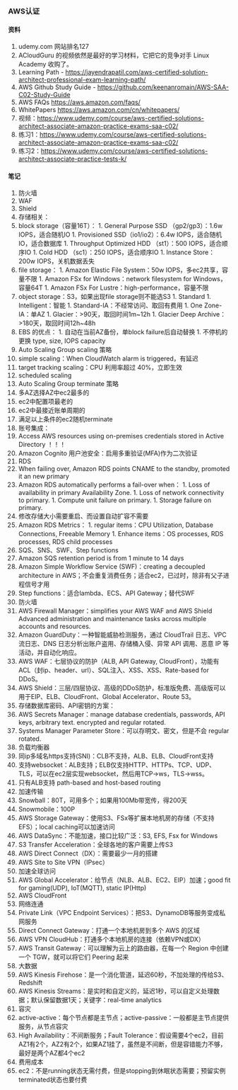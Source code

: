 ### AWS认证

#### 资料
1. udemy.com 网站排名127
1. ACloudGuru 的视频依然是最好的学习材料，它把它的竞争对手 Linux Academy 收购了。
1. Learning Path - https://jayendrapatil.com/aws-certified-solution-architect-professional-exam-learning-path/
1. AWS Github Study Guide - https://github.com/keenanromain/AWS-SAA-C02-Study-Guide
1. AWS FAQs https://aws.amazon.com/faqs/
1. WhitePapers https://aws.amazon.com/cn/whitepapers/
1. 视频：https://www.udemy.com/course/aws-certified-solutions-architect-associate-amazon-practice-exams-saa-c02/
1. 练习1：https://www.udemy.com/course/aws-certified-solutions-architect-associate-amazon-practice-exams-saa-c02/
1. 练习2：https://www.udemy.com/course/aws-certified-solutions-architect-associate-practice-tests-k/

#### 笔记
1. 防火墙
  1. WAF
  1. Shield
1. 存储相关：
  1. block storage（容量16T）：
    1. General Purpose SSD （gp2/gp3）：1.6w IOPS，适合随机IO
    1. Provisioned SSD（io1/io2）：6.4w IOPS，适合随机IO，适合数据库
    1. Throughput Optimized HDD （st1）：500 IOPS，适合顺序IO
    1. Cold HDD （sc1）：250 IOPS，适合顺序IO
    1. Instance Store：200w IOPS，关机数据丢失
  1. file storage：
    1. Amazon Elastic File System：50w IOPS，多ec2共享，容量不限
    1. Amazon FSx for Windows：network filesystem for Windows，容量64T
    1. Amazon FSx For Lustre：high-performance，容量不限
  1. object storage：S3，如果出现file storage则不能选S3
    1. Standard
    1. Intelligent：智能
    1. Standard-IA：不经常访问、取回有费用
    1. One Zone-IA：单AZ
    1. Glacier：>90天，取回时间1m~12h
    1. Glacier Deep Archive：>180天，取回时间12h~48h
  1. EBS 的优点：
    1. 自动在当前AZ备份，单block failure后自动替换
    1. 不停机的更换 type, size, IOPS capacity
1. Auto Scaling Group scaling 策略
  1. simple scaling：When CloudWatch alarm is triggered，有延迟
  1. target tracking scaling：CPU 利用率超过 40%，立即生效
  1. scheduled scaling
1. Auto Scaling Group terminate 策略
  1. 多AZ选择AZ中ec2最多的
  1. ec2中配置项最老的
  1. ec2中最接近账单周期的
  1. 满足以上条件的ec2随机terminate
1. 账号集成：
  1. Access AWS resources using on-premises credentials stored in Active Directory ！！！    
  1. Amazon Cognito 用户池安全：启用多重验证(MFA)作为二次验证
1. RDS
  1. When failing over, Amazon RDS points CNAME to the standby, promoted it an new primary
  1. Amazon RDS automatically performs a fail-over when：
    1. Loss of availability in primary Availability Zone.
    1. Loss of network connectivity to primary.
    1. Compute unit failure on primary.
    1. Storage failure on primary.
  1. 修改存储大小需要重启、而设置自动扩容不需要  
  1. Amazon RDS Metrics：
    1. regular items：CPU Utilization, Database Connections, Freeable Memory
    1. Enhance items：OS processes, RDS processes, RDS child processes
1. SQS、SNS、SWF、Step functions
  1. Amazon SQS retention period is from 1 minute to 14 days
  1. Amazon Simple Workflow Service (SWF)：creating a decoupled architecture in AWS；不会重复消费任务；适合ec2，已过时，除非有父子进程信号才用
  1. Step functions：适合lambda、ECS、API Gateway；替代SWF
1. 防火墙
  1. AWS Firewall Manager：simplifies your AWS WAF and AWS Shield Advanced administration and maintenance tasks across multiple accounts and resources.
  1. Amazon GuardDuty：一种智能威胁检测服务，通过 CloudTrail 日志、VPC 流日志、DNS 日志分析出账户盗用、存储桶入侵、异常 API 调用、恶意 IP 等活动，并自动化响应。
  1. AWS WAF：七层协议的防护（ALB, API Gateway, CloudFront），功能有ACL（封ip、header、url）、SQL注入、XSS、XSS、Rate-based for DDoS。
  1. AWS Shield：三层/四层协议、高级的DDoS防护，标准版免费、高级版可以用于EIP、ELB、CloudFront、Global Accelerator、Route 53。
1. 存储数据库密码、API密钥的方案：
  1. AWS Secrets Manager：manage database credentials, passwords, API keys, arbitrary text. encrypted and regular rotated.
  1. Systems Manager Parameter Store：可以存明文、密文，但是不会 regular rotated.
1. 负载均衡器
  1. 同ip多域名https支持(SNI)：CLB不支持，ALB、ELB、CloudFront支持
  1. 支持websocket：ALB支持；ELB仅支持HTTP、HTTPs、TCP、UDP、TLS，可以在ec2层实现websocket，然后用TCP->ws，TLS->wss。
  1. 只有ALB支持 path-based and host-based routing
1. 加速传输
  1. Snowball：80T，可用多个；如果用100Mb带宽传，得200天  
  1. Snowmobile：100P
  1. AWS Storage Gateway：使用S3、FSx等扩展本地机房的存储（不支持EFS）；local caching可以加速访问
  1. AWS DataSync：不能加速，接口比较广泛：S3, EFS, Fsx for Windows
  1. S3 Transfer Acceleration：全球各地的客户需要上传S3
  1. AWS Direct Connect（DX）：需要最少一月的搭建
  1. AWS Site to Site VPN（IPsec）
1. 加速全球访问
  1. AWS Global Accelerator：给节点（NLB、ALB、EC2、EIP）加速；good fit for gaming(UDP), IoT(MQTT), static IP(Http)
  1. AWS CloudFront
1. 网络连通
  1. Private Link（VPC Endpoint Services）：把S3、DynamoDB等服务变成私网服务
  1. Direct Connect Gateway：打通一个本地机房到多个 AWS 的区域
  1. AWS VPN CloudHub：打通多个本地机房的连接（依赖VPN或DX）
  1. AWS Transit Gateway：可以理解为云上的路由器，在每一个 Region 中创建一个 TGW，就可以将它们 Peering 起来
1. 大数据
  1. AWS Kinesis Firehose：是一个消化管道，延迟60秒，不加处理的传给S3、Redshift
  1. AWS Kinesis Streams：是实时和自定义的，延迟1秒，可以自定义处理数据；默认保留数据1天；关键字：real-time analytics
1. 容灾
  1. active-active：每个节点都是主节点；active-passive：一般都是主节点提供服务，从节点容灾
  1. High Availability：不间断服务；Fault Tolerance：假设需要4个ec2，目前AZ1有2个，AZ2有2个，如果AZ1挂了，虽然是不间断，但是容错能力不够，最好是两个AZ都4个ec2
1. 费用成本
  1. ec2：不是running状态无需付费，但是stopping到休眠状态需要；预留实例terminated状态也要付费